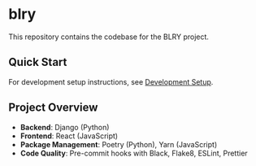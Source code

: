 # blry

This repository contains the codebase for the BLRY project.

## Quick Start

For development setup instructions, see [Development Setup](docs/development-setup.md).

## Project Overview

- **Backend**: Django (Python)
- **Frontend**: React (JavaScript)
- **Package Management**: Poetry (Python), Yarn (JavaScript)
- **Code Quality**: Pre-commit hooks with Black, Flake8, ESLint, Prettier
